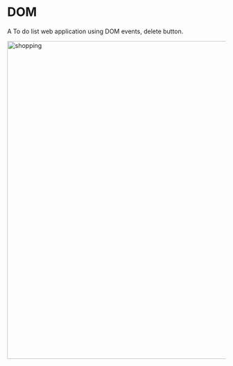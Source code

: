 # DOM
A To do list web application using DOM  events, delete button.


<img width="734" alt="shopping" src="https://user-images.githubusercontent.com/31374652/50723597-81f0a680-10e8-11e9-8fff-bda21ff9c0e2.png">
